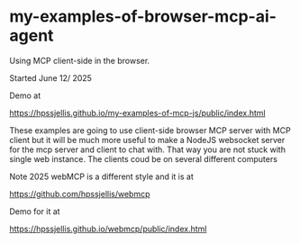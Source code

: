 # my-examples-of-browser-mcp-ai-agent
Using MCP client-side in the browser.

Started June 12/ 2025


Demo at 

https://hpssjellis.github.io/my-examples-of-mcp-js/public/index.html



These examples are going to use client-side browser MCP server with MCP client but it will be much more useful to make a NodeJS websocket
server for the mcp server and client to chat with. That way you are not stuck with single web instance. The clients coud be on several different computers



Note 2025 webMCP is a different style and it is at 

https://github.com/hpssjellis/webmcp

Demo for it at 

https://hpssjellis.github.io/webmcp/public/index.html
